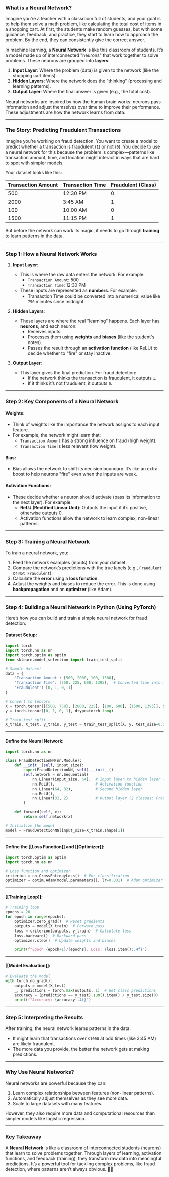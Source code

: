 ### **What is a Neural Network?**

Imagine you’re a teacher with a classroom full of students, and your goal is to help them solve a math problem, like calculating the total cost of items in a shopping cart. At first, the students make random guesses, but with some guidance, feedback, and practice, they start to learn how to approach the problem. By the end, they can consistently give the correct answer.

In machine learning, a **Neural Network** is like this classroom of students. It’s a model made up of interconnected "neurons" that work together to solve problems. These neurons are grouped into **layers**:

1. **Input Layer**: Where the problem (data) is given to the network (like the shopping cart items).
2. **Hidden Layers**: Where the network does the "thinking" (processing and learning patterns).
3. **Output Layer**: Where the final answer is given (e.g., the total cost).

Neural networks are inspired by how the human brain works: neurons pass information and adjust themselves over time to improve their performance. These adjustments are how the network learns from data.

---

### **The Story: Predicting Fraudulent Transactions**

Imagine you’re working on fraud detection. You want to create a model to predict whether a transaction is fraudulent (`1`) or not (`0`). You decide to use a neural network for this because the problem is complex—patterns like transaction amount, time, and location might interact in ways that are hard to spot with simpler models.

Your dataset looks like this:

|Transaction Amount|Transaction Time|Fraudulent (Class)|
|---|---|---|
|500|12:30 PM|0|
|2000|3:45 AM|1|
|100|10:00 AM|0|
|1500|11:15 PM|1|

But before the network can work its magic, it needs to go through **training** to learn patterns in the data.

---

### **Step 1: How a Neural Network Works**

1. **Input Layer**:
    
    - This is where the raw data enters the network. For example:
        - `Transaction Amount`: 500
        - `Transaction Time`: 12:30 PM
    - These inputs are represented as **numbers**. For example:
        - Transaction Time could be converted into a numerical value like `750` minutes since midnight.
2. **Hidden Layers**:
    
    - These layers are where the real "learning" happens. Each layer has **neurons**, and each neuron:
        - Receives inputs.
        - Processes them using **weights** and **biases** (like the student's notes).
        - Passes the result through an **activation function** (like ReLU) to decide whether to "fire" or stay inactive.
3. **Output Layer**:
    
    - This layer gives the final prediction. For fraud detection:
        - If the network thinks the transaction is fraudulent, it outputs `1`.
        - If it thinks it’s not fraudulent, it outputs `0`.

---

### **Step 2: Key Components of a Neural Network**

#### **Weights**:

- Think of weights like the importance the network assigns to each input feature.
- For example, the network might learn that:
    - `Transaction Amount` has a strong influence on fraud (high weight).
    - `Transaction Time` is less relevant (low weight).

#### **Bias**:

- Bias allows the network to shift its decision boundary. It’s like an extra boost to help neurons "fire" even when the inputs are weak.

#### **Activation Functions**:

- These decide whether a neuron should activate (pass its information to the next layer). For example:
    - **ReLU (Rectified Linear Unit)**: Outputs the input if it’s positive, otherwise outputs 0.
    - Activation functions allow the network to learn complex, non-linear patterns.

---

### **Step 3: Training a Neural Network**

To train a neural network, you:

1. Feed the network examples (inputs) from your dataset.
2. Compare the network’s predictions with the true labels (e.g., `Fraudulent` or `Not Fraudulent`).
3. Calculate the **error** using a **loss function**.
4. Adjust the weights and biases to reduce the error. This is done using **backpropagation** and an **optimizer** (like Adam).

---

### **Step 4: Building a Neural Network in Python (Using PyTorch)**

Here’s how you can build and train a simple neural network for fraud detection.

#### **Dataset Setup**:


```python
import torch
import torch.nn as nn
import torch.optim as optim
from sklearn.model_selection import train_test_split

# Sample dataset
data = {
    'Transaction Amount': [500, 2000, 100, 1500],
    'Transaction Time': [750, 225, 600, 1395],  # Converted time into minutes
    'Fraudulent': [0, 1, 0, 1]
}

# Convert to tensors
X = torch.tensor([[500, 750], [2000, 225], [100, 600], [1500, 1395]], dtype=torch.float32)
y = torch.tensor([0, 1, 0, 1], dtype=torch.long)

# Train-test split
X_train, X_test, y_train, y_test = train_test_split(X, y, test_size=0.5, random_state=42)

```


---

#### **Define the Neural Network**:

```python
import torch.nn as nn

class FraudDetectionNN(nn.Module):
    def __init__(self, input_size):
        super(FraudDetectionNN, self).__init__()
        self.network = nn.Sequential(
            nn.Linear(input_size, 64),  # Input layer to hidden layer (64 neurons)
            nn.ReLU(),                  # Activation function
            nn.Linear(64, 32),          # Second hidden layer
            nn.ReLU(),
            nn.Linear(32, 2)            # Output layer (2 classes: Fraudulent, Not Fraudulent)
        )

    def forward(self, x):
        return self.network(x)

# Initialize the model
model = FraudDetectionNN(input_size=X_train.shape[1])

```

---

#### **Define the [[Loss Function]] and [[Optimizer]]**:

```python
import torch.optim as optim
import torch.nn as nn

# Loss function and optimizer
criterion = nn.CrossEntropyLoss()  # For classification
optimizer = optim.Adam(model.parameters(), lr=0.001)  # Adam optimizer

```
---

#### [[Training Loop]]:

```python
# Training loop
epochs = 20
for epoch in range(epochs):
    optimizer.zero_grad()  # Reset gradients
    outputs = model(X_train)  # Forward pass
    loss = criterion(outputs, y_train)  # Calculate loss
    loss.backward()  # Backward pass
    optimizer.step()  # Update weights and biases

    print(f"Epoch {epoch+1}/{epochs}, Loss: {loss.item():.4f}")

```


---

#### **[[Model Evaluation]]**:

```python
# Evaluate the model
with torch.no_grad():
    outputs = model(X_test)
    _, predictions = torch.max(outputs, 1)  # Get class predictions
    accuracy = (predictions == y_test).sum().item() / y_test.size(0)
    print(f"Accuracy: {accuracy:.4f}")

```

---

### **Step 5: Interpreting the Results**

After training, the neural network learns patterns in the data:

- It might learn that transactions over `$1000` at odd times (like 3:45 AM) are likely fraudulent.
- The more data you provide, the better the network gets at making predictions.

---

### **Why Use Neural Networks?**

Neural networks are powerful because they can:

1. Learn complex relationships between features (non-linear patterns).
2. Automatically adjust themselves as they see more data.
3. Scale to large datasets with many features.

However, they also require more data and computational resources than simpler models like logistic regression.

---

### **Key Takeaway**

A **Neural Network** is like a classroom of interconnected students (neurons) that learn to solve problems together. Through layers of learning, activation functions, and feedback (training), they transform raw data into meaningful predictions. It’s a powerful tool for tackling complex problems, like fraud detection, where patterns aren’t always obvious. 🧠✨